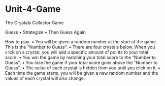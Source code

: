 # Unit-4-Game
The Crystals Collector Game

Guess • Strategize • Then Guess Again

How to play:
• You will be given a random number at the start of the game. This is the "Number to Guess".
• There are four crystals below. When you click on a crystal, you will add a specific amount of points to your total score.
• You win the game by matching your total score to the "Number to Guess".
• You lose the game if your total score goes above the "Number to Guess".
• The value of each crystal is hidden from you until you click on it.
• Each time the game starts, you will be given a new random number and the values of each crystal will also change.
